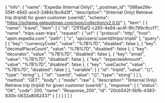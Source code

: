 {
  "info": {
    "name": "Expedia (Internal Only)",
    "_postman_id": "088ae26e-556f-49d2-ace3-2d84c1bc6d3f",
    "description": "(Internal Only) Retrieve trip (tripId) for given customer (userId)",
    "schema": "https://schema.getpostman.com/json/collection/v2.0.0/"
  },
  "item": [
    {
      "name": "travel",
      "item": [
        {
          "id": "21f15af2-c265-4e94-ac4f-9fc799c9ccf1",
          "name": "trips-user-trips",
          "request": {
            "url": {
              "protocol": "http",
              "host": "apim.expedia.com",
              "path": [
                "x",
                "api/users/:userId/trips/:tripId"
              ],
              "query": [
                {
                  "key": "currencyCode",
                  "value": "%7B%7D",
                  "disabled": false
                },
                {
                  "key": "decimalPlaceCount",
                  "value": "%7B%7D",
                  "disabled": false
                },
                {
                  "key": "decorator",
                  "value": "%7B%7D",
                  "disabled": false
                },
                {
                  "key": "email",
                  "value": "%7B%7D",
                  "disabled": false
                },
                {
                  "key": "expectedAmount",
                  "value": "%7B%7D",
                  "disabled": false
                },
                {
                  "key": "useCache",
                  "value": "%7B%7D",
                  "disabled": false
                }
              ],
              "variable": [
                {
                  "id": "tripId",
                  "value": "{}",
                  "type": "string"
                },
                {
                  "id": "userId",
                  "value": "{}",
                  "type": "string"
                }
              ]
            },
            "method": "GET",
            "body": {
              "mode": "raw"
            },
            "description": "(Internal Only) Retrieve trip (tripId) for given customer (userId)"
          },
          "response": [
            {
              "status": "OK",
              "code": 200,
              "name": "Response_200",
              "id": "20cb542f-5bfb-4383-830b-0632a8062437"
            }
          ]
        }
      ]
    }
  ]
}